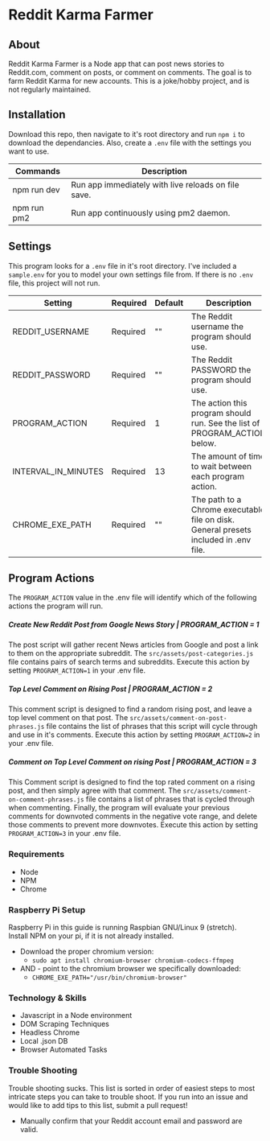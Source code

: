 # Reddit Karma Farmer

## About

Reddit Karma Farmer is a Node app that can post news stories to Reddit.com, comment on posts, or comment on comments. The goal is to farm Reddit Karma for new accounts. This is a joke/hobby project, and is not regularly maintained.

## Installation

Download this repo, then navigate to it's root directory and run `npm i` to download the dependancies. Also, create a `.env` file with the settings you want to use.

| Commands    | Description                                         |
| ----------- | --------------------------------------------------- |
| npm run dev | Run app immediately with live reloads on file save. |
| npm run pm2 | Run app continuously using pm2 daemon.              |

## Settings

This program looks for a `.env` file in it's root directory. I've included a `sample.env` for you to model your own settings file from. If there is no `.env` file, this project will not run.

| Setting             | Required | Default | Description                                                                          |
| ------------------- | -------- | ------- | ------------------------------------------------------------------------------------ |
| REDDIT_USERNAME     | Required | ""      | The Reddit username the program should use.                                          |
| REDDIT_PASSWORD     | Required | ""      | The Reddit PASSWORD the program should use.                                          |
| PROGRAM_ACTION      | Required | 1       | The action this program should run. See the list of PROGRAM_ACTION below.            |
| INTERVAL_IN_MINUTES | Required | 13      | The amount of time to wait between each program action.                              |
| CHROME_EXE_PATH     | Required | ""      | The path to a Chrome executable file on disk. General presets included in .env file. |

## Program Actions

The `PROGRAM_ACTION` value in the .env file will identify which of the following actions the program will run.

##### Create New Reddit Post from Google News Story | PROGRAM_ACTION = 1

The post script will gather recent News articles from Google and post a link to them on the appropriate subreddit. The `src/assets/post-categories.js` file contains pairs of search terms and subreddits. Execute this action by setting `PROGRAM_ACTION=1` in your .env file.

##### Top Level Comment on Rising Post | PROGRAM_ACTION = 2

This comment script is designed to find a random rising post, and leave a top level comment on that post. The `src/assets/comment-on-post-phrases.js` file contains the list of phrases that this script will cycle through and use in it's comments. Execute this action by setting `PROGRAM_ACTION=2` in your .env file.

##### Comment on Top Level Comment on rising Post | PROGRAM_ACTION = 3

This Comment script is designed to find the top rated comment on a rising post, and then simply agree with that comment. The `src/assets/comment-on-comment-phrases.js` file contains a list of phrases that is cycled through when commenting. Finally, the program will evaluate your previous comments for downvoted comments in the negative vote range, and delete those comments to prevent more downvotes. Execute this action by setting `PROGRAM_ACTION=3` in your .env file.

### Requirements

- Node
- NPM
- Chrome

### Raspberry Pi Setup

Raspberry Pi in this guide is running Raspbian GNU/Linux 9 (stretch).  
Install NPM on your pi, if it is not already installed.

- Download the proper chromium version:
  - `sudo apt install chromium-browser chromium-codecs-ffmpeg`
- AND - point to the chromium browser we specifically downloaded:
  - `CHROME_EXE_PATH="/usr/bin/chromium-browser"`

### Technology & Skills

- Javascript in a Node environment
- DOM Scraping Techniques
- Headless Chrome
- Local .json DB
- Browser Automated Tasks

### Trouble Shooting

Trouble shooting sucks. This list is sorted in order of easiest steps to most intricate steps you can take to trouble shoot. If you run into an issue and would like to add tips to this list, submit a pull request!

- Manually confirm that your Reddit account email and password are valid.
